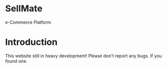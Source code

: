 # SellMate
e-Commerce Platform

# Introduction
This website still in heavy development! Please don't report any bugs. If you found one.
